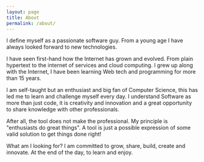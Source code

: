 ```yaml
---
layout: page
title: About
permalink: /about/
---
```


I define myself as a passionate software guy. From a young age I have always looked forward to new technologies.

I have seen first-hand how the Internet has grown and evolved. From plain hypertext to the internet of services and cloud computing. I grew up along with the Internet, I have been learning Web tech and programming for more than 15 years.

I am self-taught but an enthusiast and big fan of Computer Science, this has led me to learn and challenge myself every day. I understand Software as more than just code, it is creativity and innovation and a great opportunity to share knowledge with other professionals.

After all, the tool does not make the professional. My principle is "enthusiasts do great things". A tool is just a possible expression of some valid solution to get things done right!

What am I looking for? I am committed to grow, share, build, create and innovate. At the end of the day, to learn and enjoy.